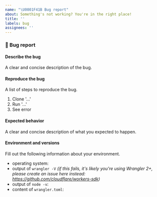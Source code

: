 ```yaml
---
name: "\U0001F41B Bug report"
about: Something's not working? You're in the right place! 
title: ''
labels: bug
assignees: ''
---
```


### 🐛 Bug report

<!-- 
  Did you remember to update wrangler?
  https://developers.cloudflare.com/workers/cli-wrangler/install-update#update

  Did you search for related issues?
  https://github.com/cloudflare/wrangler/issues
-->

#### Describe the bug

A clear and concise description of the bug.

#### Reproduce the bug

A list of steps to reproduce the bug.

1. Clone '...'
2. Run '...'
3. See error

#### Expected behavior

A clear and concise description of what you expected to happen.

#### Environment and versions

Fill out the following information about your environment.

* operating system:
* output of `wrangler -V` _(if this fails, it's likely you're using Wrangler 2+, please create an issue here instead: https://github.com/cloudflare/workers-sdk)_
* output of `node -v`:
* content of `wrangler.toml`:
